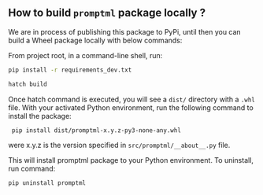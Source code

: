 ## How to build `promptml` package locally ?

We are in process of publishing this package to PyPi, until then you can build a Wheel package locally with below commands:

From project root, in a command-line shell, run:

```bash
pip install -r requirements_dev.txt

hatch build
```

Once hatch command is executed, you will see a `dist/` directory with a `.whl` file. With your activated Python environment, run the following command to install the package:

```bash
 pip install dist/promptml-x.y.z-py3-none-any.whl
```
were x.y.z is the version specified in `src/promptml/__about__.py` file.

This will install promptml package to your Python environment. To uninstall, run command:

```bash
pip uninstall promptml
```
